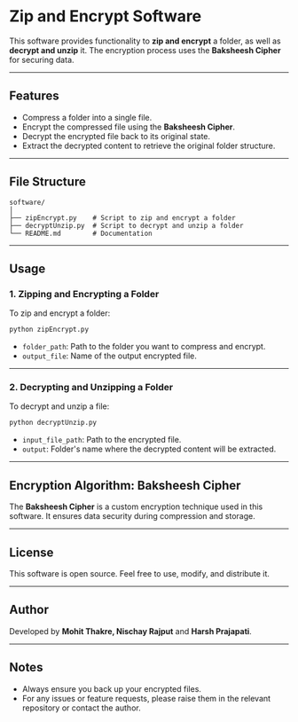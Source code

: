 # Zip and Encrypt Software

This software provides functionality to **zip and encrypt** a folder, as well as **decrypt and unzip** it. The encryption process uses the **Baksheesh Cipher** for securing data.

---

## Features
- Compress a folder into a single file.
- Encrypt the compressed file using the **Baksheesh Cipher**.
- Decrypt the encrypted file back to its original state.
- Extract the decrypted content to retrieve the original folder structure.

---

## File Structure
```
software/
│
├── zipEncrypt.py    # Script to zip and encrypt a folder
├── decryptUnzip.py  # Script to decrypt and unzip a folder
└── README.md        # Documentation
```

---
## Usage
### 1. Zipping and Encrypting a Folder
To zip and encrypt a folder:

```bash
python zipEncrypt.py
```
- `folder_path`: Path to the folder you want to compress and encrypt.
- `output_file`: Name of the output encrypted file.



---

### 2. Decrypting and Unzipping a Folder
To decrypt and unzip a file:

```bash
python decryptUnzip.py
```
- `input_file_path`: Path to the encrypted file.
- `output`: Folder's name where the decrypted content will be extracted.



---

## Encryption Algorithm: Baksheesh Cipher
The **Baksheesh Cipher** is a custom encryption technique used in this software. It ensures data security during compression and storage.

---

## License
This software is open source. Feel free to use, modify, and distribute it.

---

## Author
Developed by **Mohit Thakre, Nischay Rajput** and **Harsh Prajapati**.

---

## Notes
- Always ensure you back up your encrypted files.
- For any issues or feature requests, please raise them in the relevant repository or contact the author.


